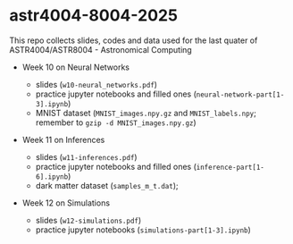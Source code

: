 # astr4004-8004-2025
This repo collects slides, codes and data used for the last quater of ASTR4004/ASTR8004 - Astronomical Computing
* Week 10 on Neural Networks
    * slides (`w10-neural_networks.pdf`)
    * practice jupyter notebooks and filled ones (`neural-network-part[1-3].ipynb`)
    * MNIST dataset (`MNIST_images.npy.gz` and `MNIST_labels.npy`; remember to `gzip -d MNIST_images.npy.gz`)

* Week 11 on Inferences
    * slides (`w11-inferences.pdf`)
    * practice jupyter notebooks and filled ones (`inference-part[1-6].ipynb`)
    * dark matter dataset (`samples_m_t.dat`); 

* Week 12 on Simulations
    * slides (`w12-simulations.pdf`)
    * practice jupyter notebooks (`simulations-part[1-3].ipynb`)
